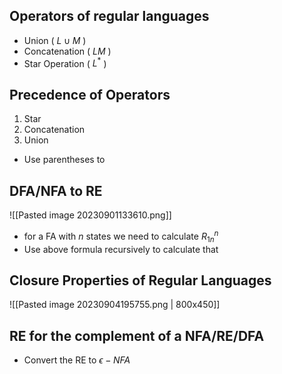 
## Operators of regular languages

- Union ( $L \cup M$ )
- Concatenation ( $LM$ )
- Star Operation ( $L^*$ )
## Precedence of Operators
1. Star
2. Concatenation
3. Union
- Use parentheses to 


## DFA/NFA to RE
![[Pasted image 20230901133610.png]]

- for a FA with $n$ states we need to calculate $R_{1n}^n$ 
- Use above formula recursively to calculate that




## Closure Properties of Regular Languages

![[Pasted image 20230904195755.png | 800x450]]

## RE for the complement of a NFA/RE/DFA

 - Convert the RE to $\epsilon-NFA$  